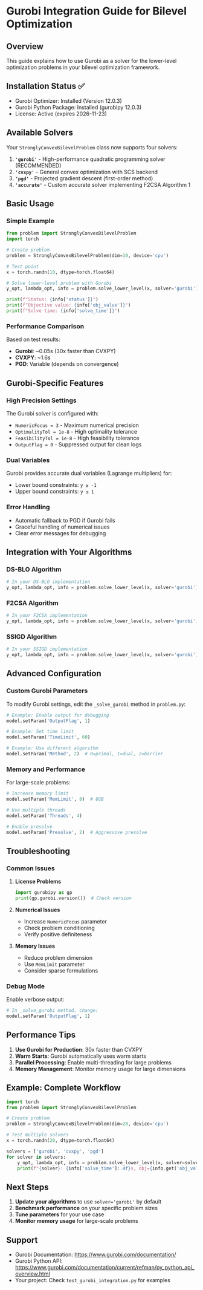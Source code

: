 # Gurobi Integration Guide for Bilevel Optimization

## Overview
This guide explains how to use Gurobi as a solver for the lower-level optimization problems in your bilevel optimization framework.

## Installation Status ✅
- Gurobi Optimizer: Installed (Version 12.0.3)
- Gurobi Python Package: Installed (gurobipy 12.0.3)
- License: Active (expires 2026-11-23)

## Available Solvers
Your `StronglyConvexBilevelProblem` class now supports four solvers:

1. **`'gurobi'`** - High-performance quadratic programming solver (RECOMMENDED)
2. **`'cvxpy'`** - General convex optimization with SCS backend
3. **`'pgd'`** - Projected gradient descent (first-order method)
4. **`'accurate'`** - Custom accurate solver implementing F2CSA Algorithm 1

## Basic Usage

### Simple Example
```python
from problem import StronglyConvexBilevelProblem
import torch

# Create problem
problem = StronglyConvexBilevelProblem(dim=10, device='cpu')

# Test point
x = torch.randn(10, dtype=torch.float64)

# Solve lower-level problem with Gurobi
y_opt, lambda_opt, info = problem.solve_lower_level(x, solver='gurobi')

print(f"Status: {info['status']}")
print(f"Objective value: {info['obj_value']}")
print(f"Solve time: {info['solve_time']}")
```

### Performance Comparison
Based on test results:
- **Gurobi**: ~0.05s (30x faster than CVXPY)
- **CVXPY**: ~1.6s
- **PGD**: Variable (depends on convergence)

## Gurobi-Specific Features

### High Precision Settings
The Gurobi solver is configured with:
- `NumericFocus = 3` - Maximum numerical precision
- `OptimalityTol = 1e-8` - High optimality tolerance
- `FeasibilityTol = 1e-8` - High feasibility tolerance
- `OutputFlag = 0` - Suppressed output for clean logs

### Dual Variables
Gurobi provides accurate dual variables (Lagrange multipliers) for:
- Lower bound constraints: `y ≥ -1`
- Upper bound constraints: `y ≤ 1`

### Error Handling
- Automatic fallback to PGD if Gurobi fails
- Graceful handling of numerical issues
- Clear error messages for debugging

## Integration with Your Algorithms

### DS-BLO Algorithm
```python
# In your DS-BLO implementation
y_opt, lambda_opt, info = problem.solve_lower_level(x, solver='gurobi')
```

### F2CSA Algorithm
```python
# In your F2CSA implementation
y_opt, lambda_opt, info = problem.solve_lower_level(x, solver='gurobi')
```

### SSIGD Algorithm
```python
# In your SSIGD implementation
y_opt, lambda_opt, info = problem.solve_lower_level(x, solver='gurobi')
```

## Advanced Configuration

### Custom Gurobi Parameters
To modify Gurobi settings, edit the `_solve_gurobi` method in `problem.py`:

```python
# Example: Enable output for debugging
model.setParam('OutputFlag', 1)

# Example: Set time limit
model.setParam('TimeLimit', 60)

# Example: Use different algorithm
model.setParam('Method', 2)  # 0=primal, 1=dual, 2=barrier
```

### Memory and Performance
For large-scale problems:
```python
# Increase memory limit
model.setParam('MemLimit', 8)  # 8GB

# Use multiple threads
model.setParam('Threads', 4)

# Enable presolve
model.setParam('Presolve', 2)  # Aggressive presolve
```

## Troubleshooting

### Common Issues

1. **License Problems**
   ```python
   import gurobipy as gp
   print(gp.gurobi.version())  # Check version
   ```

2. **Numerical Issues**
   - Increase `NumericFocus` parameter
   - Check problem conditioning
   - Verify positive definiteness

3. **Memory Issues**
   - Reduce problem dimension
   - Use `MemLimit` parameter
   - Consider sparse formulations

### Debug Mode
Enable verbose output:
```python
# In _solve_gurobi method, change:
model.setParam('OutputFlag', 1)
```

## Performance Tips

1. **Use Gurobi for Production**: 30x faster than CVXPY
2. **Warm Starts**: Gurobi automatically uses warm starts
3. **Parallel Processing**: Enable multi-threading for large problems
4. **Memory Management**: Monitor memory usage for large dimensions

## Example: Complete Workflow

```python
import torch
from problem import StronglyConvexBilevelProblem

# Create problem
problem = StronglyConvexBilevelProblem(dim=20, device='cpu')

# Test multiple solvers
x = torch.randn(20, dtype=torch.float64)

solvers = ['gurobi', 'cvxpy', 'pgd']
for solver in solvers:
    y_opt, lambda_opt, info = problem.solve_lower_level(x, solver=solver)
    print(f"{solver}: {info['solve_time']:.4f}s, obj={info.get('obj_value', 'N/A')}")
```

## Next Steps

1. **Update your algorithms** to use `solver='gurobi'` by default
2. **Benchmark performance** on your specific problem sizes
3. **Tune parameters** for your use case
4. **Monitor memory usage** for large-scale problems

## Support

- Gurobi Documentation: https://www.gurobi.com/documentation/
- Gurobi Python API: https://www.gurobi.com/documentation/current/refman/py_python_api_overview.html
- Your project: Check `test_gurobi_integration.py` for examples
